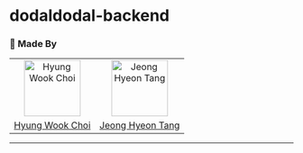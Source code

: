 # dodaldodal-backend

### 👥 Made By

<table>
  <tr>
    <td align="center">
      <img src="https://avatars.githubusercontent.com/u/73215539?v=4" width="100px;" alt="Hyung Wook Choi"/>
    </td>
    <td align="center">
      <img src="https://avatars.githubusercontent.com/u/34750753?v=4" width="100px;" alt="Jeong Hyeon Tang"/>
    </td>
  </tr>
  <tr>
    <td align="center">
      <a href="https://github.com/ctdlog">
        <div>Hyung Wook Choi</div>
      </a>
    </td>
    <td align="center">
      <a href="https://github.com/bhh9860">
        <div>Jeong Hyeon Tang</div>
      </a>
    </td>
  </tr>
</table>


---
